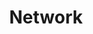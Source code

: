 ---
weight: 999
title: "Network"
description: "[DHCP](./network/dhcp) • [VPN](./network/vpn)"
icon: "cilium"
icontype: "simple"
toc: true
---